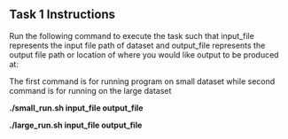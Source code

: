 ## Task 1 Instructions
Run the following command to execute the task such that 
input_file represents the input file path of dataset and output_file
represents the output file path or location of where you would like output
to be produced at:

The first command is for running program on small dataset while
second command is for running on the large dataset

<b> ./small_run.sh input_file output_file </b>


<b> ./large_run.sh input_file output_file </b>

